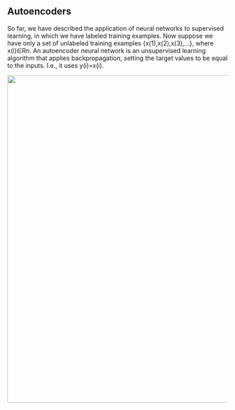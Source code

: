 ## Autoencoders
So far, we have described the application of neural networks to supervised learning, in which we have labeled training examples.
Now suppose we have only a set of unlabeled training examples {x(1),x(2),x(3),…}, where x(i)∈Rn. 
An autoencoder neural network is an unsupervised learning algorithm that applies backpropagation, 
setting the target values to be equal to the inputs. I.e.,
it uses y(i)=x(i).
<p align="center">
    <img src="Image/autoencoder2.PNG" width="750"\>
</p>
